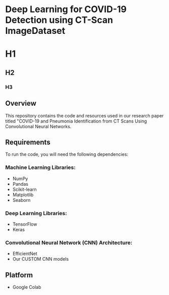 # Deep Learning for COVID-19 Detection using CT-Scan ImageDataset

# H1
## H2
### H3

## Overview
This repository contains the code and resources used in our research paper titled "COVID-19 and Pneumonia Identification from CT Scans Using Convolutional Neural Networks.

## Requirements
To run the code, you will need the following dependencies:

### Machine Learning Libraries:
- NumPy
- Pandas
- Scikit-learn
- Matplotlib
- Seaborn

### Deep Learning Libraries:
- TensorFlow
- Keras

### Convolutional Neural Network (CNN) Architecture:
- EfficientNet
- Our CUSTOM CNN models

## Platform 
- Google Colab

